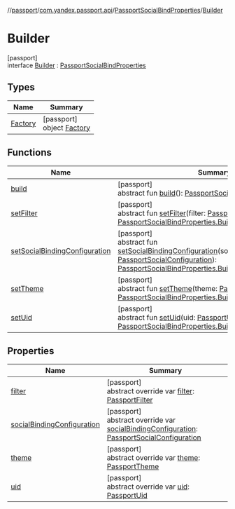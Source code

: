 //[passport](../../../../index.md)/[com.yandex.passport.api](../../index.md)/[PassportSocialBindProperties](../index.md)/[Builder](index.md)

# Builder

[passport]\
interface [Builder](index.md) : [PassportSocialBindProperties](../index.md)

## Types

| Name | Summary |
|---|---|
| [Factory](-factory/index.md) | [passport]<br>object [Factory](-factory/index.md) |

## Functions

| Name | Summary |
|---|---|
| [build](build.md) | [passport]<br>abstract fun [build](build.md)(): [PassportSocialBindProperties](../index.md) |
| [setFilter](set-filter.md) | [passport]<br>abstract fun [setFilter](set-filter.md)(filter: [PassportFilter](../../-passport-filter/index.md)): [PassportSocialBindProperties.Builder](index.md) |
| [setSocialBindingConfiguration](set-social-binding-configuration.md) | [passport]<br>abstract fun [setSocialBindingConfiguration](set-social-binding-configuration.md)(socialBindingConfiguration: [PassportSocialConfiguration](../../-passport-social-configuration/index.md)): [PassportSocialBindProperties.Builder](index.md) |
| [setTheme](set-theme.md) | [passport]<br>abstract fun [setTheme](set-theme.md)(theme: [PassportTheme](../../-passport-theme/index.md)): [PassportSocialBindProperties.Builder](index.md) |
| [setUid](set-uid.md) | [passport]<br>abstract fun [setUid](set-uid.md)(uid: [PassportUid](../../-passport-uid/index.md)): [PassportSocialBindProperties.Builder](index.md) |

## Properties

| Name | Summary |
|---|---|
| [filter](filter.md) | [passport]<br>abstract override var [filter](filter.md): [PassportFilter](../../-passport-filter/index.md) |
| [socialBindingConfiguration](social-binding-configuration.md) | [passport]<br>abstract override var [socialBindingConfiguration](social-binding-configuration.md): [PassportSocialConfiguration](../../-passport-social-configuration/index.md) |
| [theme](theme.md) | [passport]<br>abstract override var [theme](theme.md): [PassportTheme](../../-passport-theme/index.md) |
| [uid](uid.md) | [passport]<br>abstract override var [uid](uid.md): [PassportUid](../../-passport-uid/index.md) |
